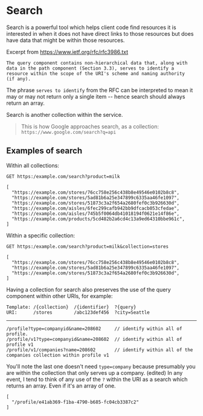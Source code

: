 # Search

Search is a powerful tool which helps client code find resources it is interested in when it does not have direct links to those resources but does have data that might be within those resources.

Excerpt from https://www.ietf.org/rfc/rfc3986.txt

```
The query component contains non-hierarchical data that, along with
data in the path component (Section 3.3), serves to identify a
resource within the scope of the URI's scheme and naming authority
(if any).
```

The phrase `serves to identify` from the RFC can be interpreted to mean it may or may not return only a single item -- hence search should always return an array.

Search is another collection within the service.

> This is how Google approaches search, as a collection: `https://www.google.com/search?q=api`

## Examples of search

Within all collections:

```
GET https:/example.com/search?product=milk
```

```
[
  "https://example.com/stores/76cc758e256c438b8e49546e0102b8c8",
  "https://example.com/stores/5ad81b6a25e347899c6335aa46fe1097",
  "https://example.com/stores/51873c3a2f654a2680fef0c3b926630d",
  "https://example.com/aisles/6fec299cafb942bb9dfcacb053cfedae",
  "https://example.com/aisles/745b5f0064db41018194f0621e14f86e",
  "https://example.com/products/5cd482b2a6cd4c13a9ed64310bbe961c",
]
```

Within a specific collection:

```
GET https:/example.com/search?product=milk&collection=stores
```

```
[
  "https://example.com/stores/76cc758e256c438b8e49546e0102b8c8",
  "https://example.com/stores/5ad81b6a25e347899c6335aa46fe1097",
  "https://example.com/stores/51873c3a2f654a2680fef0c3b926630d",
]
```

Having a collection for search also preserves the use of the query component within other URIs, for example:

```
Template: /{collection}  /{identifier}  ?{query}
URI:      /stores        /abc123def456  ?city=Seattle
```

---

```
/profile?type=companyid&name=208602     // identify within all of profile.
/profile/v1?type=companyid&name=208602  // identify within all of profile v1
/profile/v1/companies?name=208602       // identify within all of the companies collection within profile v1
```

You'll note the last one doesn't need `type=company` because presumably you are within the collection that only serves up a company. (edited)
In any event, I tend to think of any use of the `?` within the URI as a search which returns an array.
Even if it's an array of one.

```
[
  "/profile/e41ab369-f1ba-4790-b685-fc04cb3387c2"
]
```
